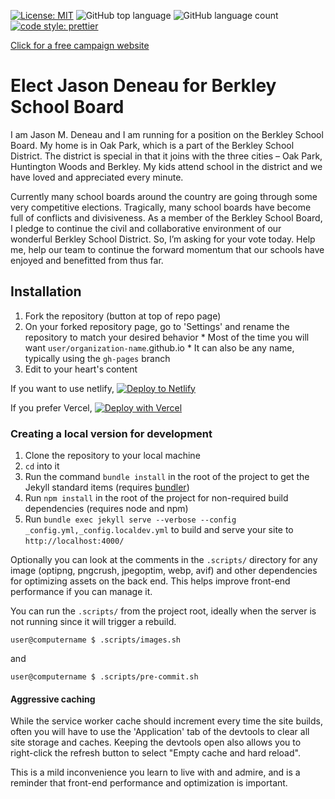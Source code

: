 
[![License: MIT](https://img.shields.io/badge/License-MIT-yellow.svg)](https://opensource.org/licenses/MIT)
![GitHub top language](https://img.shields.io/github/languages/top/lowerbarriers/smith-for-congress)
![GitHub language count](https://img.shields.io/github/languages/count/lowerbarriers/smith-for-congress)
[![code style: prettier](https://img.shields.io/badge/code_style-prettier-ff69b4.svg?style=flat-square)](https://github.com/prettier/prettier)

[Click for a free campaign website](https://github.com/lowerbarriers/smith-for-congress/fork)

# Elect Jason Deneau for Berkley School Board

I am Jason M. Deneau and I am running for a position on the Berkley School Board. My home is in Oak Park, which is a part
of the Berkley School District.  The district is special in that it joins with the three cities – Oak Park, Huntington Woods
and Berkley. My kids attend school in the district and we have loved and appreciated every minute.

Currently many school boards around the country are going through some very competitive elections. Tragically, many school
boards have become full of conflicts and divisiveness.  As a member of the Berkley School Board, I pledge to continue the
civil and collaborative environment of our wonderful Berkley School District. So, I’m asking for your vote today. Help me,
help our team to continue the forward momentum that our schools have enjoyed and benefitted from thus far.

## Installation

  1. Fork the repository (button at top of repo page)
  2. On your forked repository page, go to 'Settings' and rename the repository to match your desired behavior
    * Most of the time you will want `user/organization-name`.github.io
    * It can also be any name, typically using the `gh-pages` branch
  3. Edit to your heart's content

If you want to use netlify,
[![Deploy to Netlify](https://www.netlify.com/img/deploy/button.svg)](https://app.netlify.com/start/deploy?repository=https://github.com/lowerbarriers/smith-for-congress)

If you prefer Vercel,
[![Deploy with Vercel](https://vercel.com/button)](https://vercel.com/import/project?template=https://github.com/lowerbarriers/smith-for-congress)

### Creating a local version for development

  1. Clone the repository to your local machine
  2. `cd` into it
  3. Run the command `bundle install` in the root of the project to get the Jekyll standard items (requires
    [bundler](https://bundler.io/))
  4. Run `npm install` in the root of the project for non-required build dependencies (requires node and npm)
  5. Run `bundle exec jekyll serve --verbose --config _config.yml,_config.localdev.yml` to build and serve your site to
    `http://localhost:4000/`

Optionally you can look at the comments in the `.scripts/` directory for any image (optipng, pngcrush, jpegoptim, webp, avif)
and other dependencies for optimizing assets on the back end. This helps improve front-end performance if you can manage it.

You can run the `.scripts/` from the project root, ideally when the server is not running since it will trigger a rebuild.

```shell script
user@computername $ .scripts/images.sh
```

and

```shell script
user@computername $ .scripts/pre-commit.sh
```

#### Aggressive caching

While the service worker cache should increment every time the site builds, often you will have to use the 'Application'
tab of the devtools to clear all site storage and caches. Keeping the devtools open also allows you to right-click the refresh
button to select "Empty cache and hard reload".

This is a mild inconvenience you learn to live with and admire, and is a reminder that front-end performance and optimization
is important.
